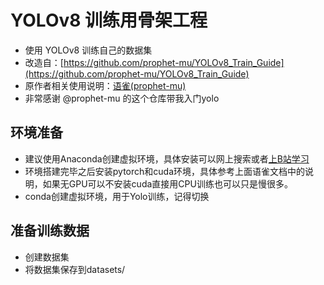 # YOLOv8 训练用骨架工程

- 使用 YOLOv8 训练自己的数据集
- 改造自：[https://github.com/prophet-mu/YOLOv8_Train_Guide](https://github.com/prophet-mu/YOLOv8_Train_Guide)
- 原作者相关使用说明：[语雀(prophet-mu)](https://www.yuque.com/prophetmu/chenmumu/m3axpi)
- 非常感谢 @prophet-mu 的这个仓库带我入门yolo

## 环境准备

- 建议使用Anaconda创建虚拟环境，具体安装可以网上搜索或者[上B站学习](https://www.bilibili.com/video/BV1V4411A7wG/?spm_id_from=333.337.search-card.all.click&vd_source=7b81538508ca5964106b8d0aa77f609a)
- 环境搭建完毕之后安装pytorch和cuda环境，具体参考上面语雀文档中的说明，如果无GPU可以不安装cuda直接用CPU训练也可以只是慢很多。
- conda创建虚拟环境，用于Yolo训练，记得切换

## 准备训练数据

- 创建数据集
- 将数据集保存到datasets/



